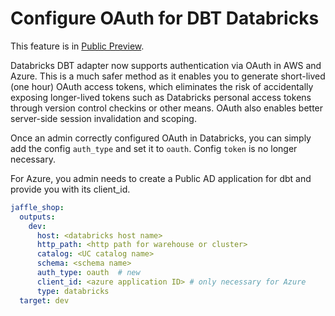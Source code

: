 # Configure OAuth for DBT Databricks

This feature is in [Public Preview](https://docs.databricks.com/release-notes/release-types.html).

Databricks DBT adapter now supports authentication via OAuth in AWS and Azure. This is a much safer method as it enables you to generate short-lived (one hour) OAuth access tokens, which eliminates the risk of accidentally exposing longer-lived tokens such as Databricks personal access tokens through version control checkins or other means. OAuth also enables better server-side session invalidation and scoping.

Once an admin correctly configured OAuth in Databricks, you can simply add the config `auth_type` and set it to `oauth`. Config `token` is no longer necessary. 

For Azure, you admin needs to create a Public AD application for dbt and provide you with its client_id.

``` YAML
jaffle_shop:
  outputs:
    dev:
      host: <databricks host name>
      http_path: <http path for warehouse or cluster>
      catalog: <UC catalog name>
      schema: <schema name>
      auth_type: oauth  # new
      client_id: <azure application ID> # only necessary for Azure
      type: databricks
  target: dev
```




